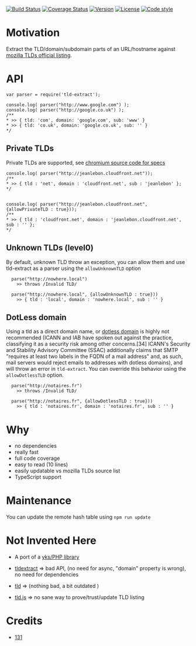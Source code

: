 [![Build Status](https://github.com/131/node-tld/actions/workflows/test.yml/badge.svg?branch=master)](https://github.com/131/node-tld/actions/workflows/test.yml)
[![Coverage Status](https://coveralls.io/repos/github/131/node-tld/badge.svg?branch=master)](https://coveralls.io/github/131/node-tld?branch=master)
[![Version](https://img.shields.io/npm/v/tld-extract.svg)](https://www.npmjs.com/package/tld-extract)
[![License](https://img.shields.io/badge/license-MIT-blue.svg)](http://opensource.org/licenses/MIT)
[![Code style](https://img.shields.io/badge/code%2fstyle-ivs-green.svg)](https://www.npmjs.com/package/eslint-plugin-ivs)

# Motivation

Extract the TLD/domain/subdomain parts of an URL/hostname against [mozilla TLDs official listing](https://publicsuffix.org/).

# API

```
var parser = require('tld-extract');

console.log( parser("http://www.google.com") );
console.log( parser("http://google.co.uk") );
/**
* >> { tld: 'com', domain: 'google.com', sub: 'www' }
* >> { tld: 'co.uk', domain: 'google.co.uk', sub: '' }
*/

```

## Private TLDs

Private TLDs are supported, see [chromium source code for specs](https://chromium.googlesource.com/chromium/src/+/master/net/tools/tld_cleanup/tld_cleanup.cc)

```
console.log( parser("http://jeanlebon.cloudfront.net"));
/**
* >> { tld : 'net', domain : 'cloudfront.net', sub : 'jeanlebon' };
*/


console.log( parser("http://jeanlebon.cloudfront.net", {allowPrivateTLD : true}));
/**
* >> { tld : 'cloudfront.net', domain : 'jeanlebon.cloudfront.net', sub : '' };
*/
```

## Unknown TLDs (level0)

By default, unknown TLD throw an exception, you can allow them and use tld-extract as a parser using the `allowUnknownTLD` option

```
  parse("http://nowhere.local")
    >> throws /Invalid TLD/

  parse("http://nowhere.local", {allowUnknownTLD : true}))
    >> { tld : 'local', domain : 'nowhere.local', sub : '' }

```

## DotLess domain

Using a tld as a direct domain name, or [dotless domain](https://en.wikipedia.org/wiki/Top-level_domain#Dotless_domains) is highly not recommended (ICANN and IAB have spoken out against the practice, classifying it as a security risk among other concerns.[34] ICANN's Security and Stability Advisory Committee (SSAC) additionally claims that SMTP "requires at least two labels in the FQDN of a mail address" and, as such, mail servers would reject emails to addresses with dotless domains), and will throw an error in `tld-extract`. You can override this behavior using the `allowDotlessTLD` option.

```
  parse("http://notaires.fr")
    >> throws /Invalid TLD/

  parse("http://notaires.fr", {allowDotlessTLD : true}))
    >> { tld : 'notaires.fr', domain : 'notaires.fr', sub : '' }

```

# Why

- no dependencies
- really fast
- full code coverage
- easy to read (10 lines)
- easily updatable vs mozilla TLDs source list
- TypeScript support

# Maintenance

You can update the remote hash table using `npm run update`

# Not Invented Here

- A port of a [yks/PHP library](https://github.com/131/yks/blob/master/class/exts/http/urls.php)

- [tldextract](https://github.com/masylum/tldextract) => bad API, (no need for async, "domain" property is wrong), no need for dependencies
- [tld](https://github.com/donpark/node-tld/blob/master/lib/tld.js) => (nothing bad, a bit outdated )
- [tld.js](https://github.com/ramitos/tld.js) => no sane way to prove/trust/update TLD listing

# Credits

- [131](https://github.com/131)
